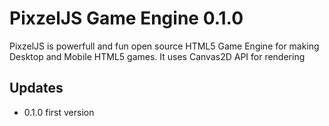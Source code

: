 # PixzelJS Game Engine 0.1.0

PixzelJS is powerfull and fun open source HTML5 Game Engine for making Desktop and Mobile HTML5 games. It uses Canvas2D API for rendering

## Updates

* 0.1.0 first version
